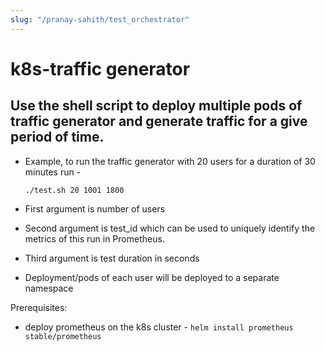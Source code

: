 ```yaml
---
slug: "/pranay-sahith/test_orchestrator"
---
```

# k8s-traffic generator

## Use the shell script to deploy multiple pods of traffic generator and generate traffic for a give period of time.

* Example, to run the traffic generator with 20 users for a duration of 30 minutes run - 

    `./test.sh 20 1001 1800`
* First argument is number of users
* Second argument is test_id which can be used to uniquely identify the metrics of this run in Prometheus.
* Third argument is test duration in seconds
* Deployment/pods of each user will be deployed to a separate namespace

Prerequisites:

* deploy prometheus on the k8s cluster - `helm install prometheus stable/prometheus`
